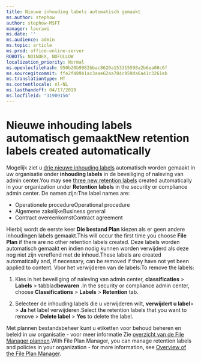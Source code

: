 ```yaml
---
title: Nieuwe inhouding labels automatisch gemaakt
ms.author: stephow
author: stephow-MSFT
manager: laurawi
ms.date: ''
ms.audience: admin
ms.topic: article
ms.prod: office-online-server
ROBOTS: NOINDEX, NOFOLLOW
localization_priority: Normal
ms.openlocfilehash: 950b20b9982bbac8620a153315598a2b6ea08c6f
ms.sourcegitcommit: ffe2f489b1ac3aae62aa784c959da6a41c3261eb
ms.translationtype: MT
ms.contentlocale: nl-NL
ms.lasthandoff: 04/17/2019
ms.locfileid: "31909156"
---
```

# <a name="new-retention-labels-created-automatically"></a><span data-ttu-id="a6b79-102">Nieuwe inhouding labels automatisch gemaakt</span><span class="sxs-lookup"><span data-stu-id="a6b79-102">New retention labels created automatically</span></span>

<span data-ttu-id="a6b79-103">Mogelijk ziet u [drie nieuwe inhouding labels](https://docs.microsoft.com/en-us/office365/securitycompliance/file-plan-manager#default-retention-labels-and-label-policy) automatisch worden gemaakt in uw organisatie onder **inhouding labels** in de beveiliging of naleving van admin center.</span><span class="sxs-lookup"><span data-stu-id="a6b79-103">You may see [three new retention labels](https://docs.microsoft.com/en-us/office365/securitycompliance/file-plan-manager#default-retention-labels-and-label-policy) created automatically in your organization under **Retention labels** in the security or compliance admin center.</span></span> <span data-ttu-id="a6b79-104">De namen zijn:</span><span class="sxs-lookup"><span data-stu-id="a6b79-104">The label names are:</span></span>

- <span data-ttu-id="a6b79-105">Operationele procedure</span><span class="sxs-lookup"><span data-stu-id="a6b79-105">Operational procedure</span></span>
- <span data-ttu-id="a6b79-106">Algemene zakelijke</span><span class="sxs-lookup"><span data-stu-id="a6b79-106">Business general</span></span>
- <span data-ttu-id="a6b79-107">Contract overeenkomst</span><span class="sxs-lookup"><span data-stu-id="a6b79-107">Contract agreement</span></span>

<span data-ttu-id="a6b79-108">Hierbij wordt de eerste keer **Die bestand Plan** kiezen als er geen andere inhoudingen labels gemaakt.</span><span class="sxs-lookup"><span data-stu-id="a6b79-108">This will occur the first time you choose **File Plan** if there are no other retention labels created.</span></span> <span data-ttu-id="a6b79-109">Deze labels worden automatisch gemaakt en indien nodig kunnen worden verwijderd als deze nog niet zijn vereffend met de inhoud.</span><span class="sxs-lookup"><span data-stu-id="a6b79-109">These labels are created automatically and, if necessary, can be removed if they have not yet been applied to content.</span></span> <span data-ttu-id="a6b79-110">Voor het verwijderen van de labels:</span><span class="sxs-lookup"><span data-stu-id="a6b79-110">To remove the labels:</span></span>

1. <span data-ttu-id="a6b79-111">Kies in het beveiliging of naleving van admin center, **classificaties** > **Labels** > tabblad**bewaren** .</span><span class="sxs-lookup"><span data-stu-id="a6b79-111">In the security or compliance admin center, choose **Classifications** > **Labels** > **Retention** tab.</span></span>

1. <span data-ttu-id="a6b79-112">Selecteer de inhouding labels die u verwijderen wilt, **verwijdert u label**> > **Ja** het label verwijderen.</span><span class="sxs-lookup"><span data-stu-id="a6b79-112">Select the retention labels that you want to remove > **Delete label** > **Yes** to delete the label.</span></span>

<span data-ttu-id="a6b79-113">Met plannen bestandsbeheer kunt u etiketten voor behoud beheren en beleid in uw organisatie - voor meer informatie Zie [overzicht van de File Manager plannen](https://docs.microsoft.com/en-us/office365/securitycompliance/file-plan-manager).</span><span class="sxs-lookup"><span data-stu-id="a6b79-113">With File Plan Manager, you can manage retention labels and policies in your organization - for more information, see [Overview of the File Plan Manager](https://docs.microsoft.com/en-us/office365/securitycompliance/file-plan-manager).</span></span>